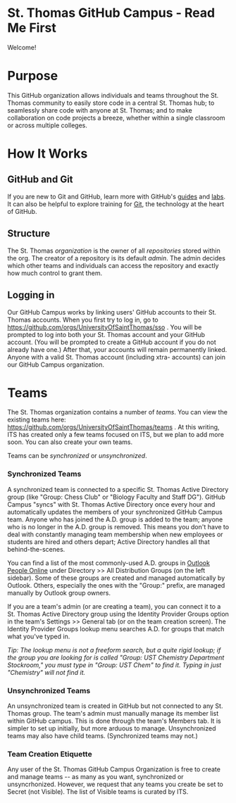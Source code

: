 # St. Thomas GitHub Campus - Read Me First
Welcome!

# Purpose
This GitHub organization allows individuals and teams throughout the St. Thomas community to easily store code in a central St. Thomas hub; to seamlessly share code with anyone at St. Thomas; and to make collaboration on code projects a breeze, whether within a single classroom or across multiple colleges.

# How It Works
## GitHub and Git
If you are new to Git and GitHub, learn more with GitHub's [guides](https://guides.github.com/) and [labs](https://lab.github.com/). It can also be helpful to explore training for [Git](https://git-scm.com/doc), the technology at the heart of GitHub.

## Structure
The St. Thomas *organization* is the owner of all *repositories* stored within the org. The creator of a repository is its default *admin*. The admin decides which other teams and individuals can access the repository and exactly how much control to grant them.

## Logging in
Our GitHub Campus works by linking users' GitHub accounts to their St. Thomas accounts. When you first try to log in, go to https://github.com/orgs/UniversityOfSaintThomas/sso . You will be prompted to log into both your St. Thomas account and your GitHub account. (You will be prompted to create a GitHub account if you do not already have one.) After that, your accounts will remain permanently linked. Anyone with a valid St. Thomas account (including xtra- accounts) can join our GitHub Campus organization.

# Teams
The St. Thomas organization contains a number of *teams*. You can view the existing teams here: https://github.com/orgs/UniversityOfSaintThomas/teams . At this writing, ITS has created only a few teams focused on ITS, but we plan to add more soon. You can also create your own teams.

Teams can be *synchronized* or *unsynchronized*. 

### Synchronized Teams
A synchronized team is connected to a specific St. Thomas Active Directory group (like "Group: Chess Club" or "Biology Faculty and Staff DG"). GitHub Campus "syncs" with St. Thomas Active Directory once every hour and automatically updates the members of your synchronized GitHub Campus team. Anyone who has joined the A.D. group is added to the team; anyone who is no longer in the A.D. group is removed. This means you don't have to deal with constantly managing team membership when new employees or students are hired and others depart; Active Directory handles all that behind-the-scenes.

You can find a list of the most commonly-used A.D. groups in [Outlook People Online](https://outlook.office.com/people/) under Directory >> All Distribution Groups (on the left sidebar). Some of these groups are created and managed automatically by Outlook. Others, especially the ones with the "Group:" prefix, are managed manually by Outlook group owners. 

If you are a team's admin (or are creating a team), you can connect it to a St. Thomas Active Directory group using the Identity Provider Groups option in the team's Settings >> General tab (or on the team creation screen). The Identity Provider Groups lookup menu searches A.D. for groups that match what you've typed in.

*Tip: The lookup menu is not a freeform search, but a quite rigid lookup; if the group you are looking for is called "Group: UST Chemistry Department Stockroom," you must type in "Group: UST Chem" to find it. Typing in just "Chemistry" will not find it.*

### Unsynchronized Teams
An unsynchronized team is created in GitHub but not connected to any St. Thomas group. The team's admin must manually manage its member list within GitHub campus. This is done through the team's Members tab. It is simpler to set up initially, but more arduous to manage. Unsynchronized teams may also have child teams. (Synchronized teams may not.)

### Team Creation Etiquette
Any user of the St. Thomas GitHub Campus Organization is free to create and manage teams -- as many as you want, synchronized or unsyncrhonized. However, we request that any teams you create be set to Secret (not Visible). The list of Visible teams is curated by ITS.


